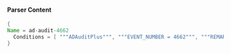 #### Parser Content
```Java
{
Name = ad-audit-4662
  Conditions = [ """ADAuditPlus""", """EVENT_NUMBER = 4662""", """REMARKS = Control Access : Computer""" ]
}
```